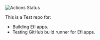 ![Actions Status](https://github.com/nschuetz1311/HelloWorld/actions/workflows/Check.yml/badge.svg?event=push)

This is a Test repo for:
- Building Efi apps.
- Testing GitHub build runner for Efi apps.